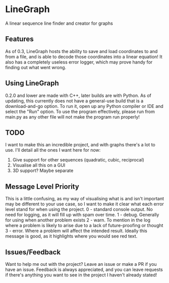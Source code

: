 # LineGraph
 A linear sequence line finder and creator for graphs

## Features
As of 0.3, LineGraph hosts the ability to save and load coordinates to and from a file, and is able to decode those coordinates into a linear equation! It also has a completely useless error logger, which may prove handy for finding out what went wrong.

## Using LineGraph
0.2.0 and lower are made with C++, later builds are with Python. As of updating, this currently does not have a general-use build that is a download-and-go option.
To run it, open up any Python compiler or IDE and select the "Run" option. To use the program effectively, please run from main.py as any other file will not make the program run properly!

## TODO
I want to make this an incredible project, and with graphs there's a lot to use. I'll detail all the ones I want here for now:
1. Give support for other sequences (quadratic, cubic, reciprocal)
2. Visualise all this on a GUI
3. 3D support? Maybe separate

## Message Level Priority
This is a little confusing, as my way of visualising what is and isn't important may be different to your use case, so I want to make it clear what each error level stand for when using the project.
0 - standard console output. No need for logging, as it will fill up with spam over time.
1 - debug. Generally for using when another problem exists
2 - warn. To mention in the log where a problem is likely to arise due to a lack of future-proofing or thought
3 - error. Where a problem will affect the intended result. Ideally this message is good, as it highlights where you would see red text.

## Issues/Feedback
Want to help me out with the project? Leave an issue or make a PR if you have an issue. Feedback is always appreciated, and you can leave requests if there's anything you want to see in the project I haven't already stated!